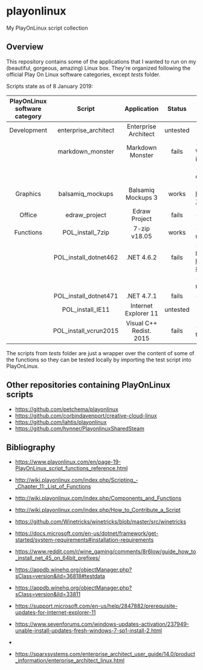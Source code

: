 # playonlinux
My PlayOnLinux script collection

## Overview
This repository contains some of the applications that I wanted to run on my (beautiful, gorgeous, amazing) Linux box. They're organized following the official Play On Linux software categories, except _tests_ folder.

Scripts state as of 8 January 2019:

| PlayOnLinux software category |         Script        |      Application     |  Status  | Notes                                                                                                              |
|:-----------------------------:|:---------------------:|:--------------------:|:--------:|--------------------------------------------------------------------------------------------------------------------|
| Development                   | enterprise_architect  | Enterprise Architect | untested |                                                                                                                    |
|                               | markdown_monster      | Markdown Monster     | fails    | - requires at least .NET 4.6.2 (it's a WPF app) and I'm not confident that it installs properly.                   |
|                               |                       |                      |          | - the app errors at startup because it cannot find some path.                                                      |
| Graphics                      | balsamiq_mockups      | Balsamiq Mockups 3   | works    | - see https://www.playonlinux.com/en/topic-16110-Script_Balsamiq_Mockups.html   
| Office                      | edraw_project      | Edraw Project   | fails    | - requires native VC++ 2015 redist                                    |
| Functions                     | POL_install_7zip      | 7-zip v18.05         | works    | - kind of useless since the lib. has native version for linux.                                                     |
|                               | POL_install_dotnet462 | .NET 4.6.2           | fails    | - .NET 3.5 installation enters infinite loop, see https://www.playonlinux.com/en/app-822-POL_Install_dotnet35.html |
|                               |                       |                      |          | - during install it complains about mscorsvw.exe                                                                   |
|                               | POL_install_dotnet471 | .NET 4.7.1           | fails    | - similar as for .NET 4.6.2                                                                                        |
|                               | POL_install_IE11      | Internet Explorer 11 | untested |                                                                                                                    |
|                               | POL_install_vcrun2015     | Visual C++ Redist. 2015 | fails | - the installer does not run; files need to be extracted and placed manually |

The scripts from _tests_ folder are just a wrapper over the content of some of the functions so they can be tested locally by importing the test script into PlayOnLinux.

## Other repositories containing PlayOnLinux scripts

* https://github.com/petchema/playonlinux
* https://github.com/corbindavenport/creative-cloud-linux
* https://github.com/lahtis/playonlinux
* https://github.com/hynner/PlayonlinuxSharedSteam

## Bibliography

* https://www.playonlinux.com/en/page-19-PlayOnLinux_script_functions_reference.html
* http://wiki.playonlinux.com/index.php/Scripting_-_Chapter_11:_List_of_Functions
* http://wiki.playonlinux.com/index.php/Components_and_Functions
* http://wiki.playonlinux.com/index.php/How_to_Contribute_a_Script

* https://github.com/Winetricks/winetricks/blob/master/src/winetricks

* https://docs.microsoft.com/en-us/dotnet/framework/get-started/system-requirements#installation-requirements
* https://www.reddit.com/r/wine_gaming/comments/8r6low/guide_how_to_install_net_45_on_64bit_prefixes/
* https://appdb.winehq.org/objectManager.php?sClass=version&iId=36818#testdata

* https://appdb.winehq.org/objectManager.php?sClass=version&iId=33811
* https://support.microsoft.com/en-us/help/2847882/prerequisite-updates-for-internet-explorer-11
* https://www.sevenforums.com/windows-updates-activation/237949-unable-install-updates-fresh-windows-7-sp1-install-2.html
* 
* https://sparxsystems.com/enterprise_architect_user_guide/14.0/product_information/enterprise_architect_linux.html
